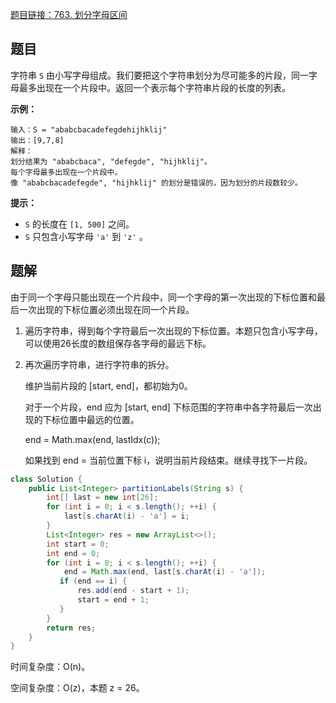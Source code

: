 [题目链接：763. 划分字母区间](https://leetcode-cn.com/problems/partition-labels/)

## 题目

字符串 `S` 由小写字母组成。我们要把这个字符串划分为尽可能多的片段，同一字母最多出现在一个片段中。返回一个表示每个字符串片段的长度的列表。

**示例：**

```
输入：S = "ababcbacadefegdehijhklij"
输出：[9,7,8]
解释：
划分结果为 "ababcbaca", "defegde", "hijhklij"。
每个字母最多出现在一个片段中。
像 "ababcbacadefegde", "hijhklij" 的划分是错误的，因为划分的片段数较少。
```

**提示：**

- `S` 的长度在 `[1, 500]` 之间。
- `S` 只包含小写字母 `'a'` 到 `'z'` 。

## 题解

由于同一个字母只能出现在一个片段中，同一个字母的第一次出现的下标位置和最后一次出现的下标位置必须出现在同一个片段。

1. 遍历字符串，得到每个字符最后一次出现的下标位置。本题只包含小写字母，可以使用26长度的数组保存各字母的最远下标。

2. 再次遍历字符串，进行字符串的拆分。

   维护当前片段的 [start, end]，都初始为0。

   对于一个片段，end 应为 [start, end] 下标范围的字符串中各字符最后一次出现的下标位置中最远的位置。

   end = Math.max(end,  lastIdx(c));

   如果找到 end = 当前位置下标 i，说明当前片段结束。继续寻找下一片段。

```java
class Solution {
    public List<Integer> partitionLabels(String s) {
        int[] last = new int[26];
        for (int i = 0; i < s.length(); ++i) {
            last[s.charAt(i) - 'a'] = i;
        }
        List<Integer> res = new ArrayList<>();
        int start = 0;
        int end = 0;
        for (int i = 0; i < s.length(); ++i) {
            end = Math.max(end, last[s.charAt(i) - 'a']);
           if (end == i) {
               res.add(end - start + 1);
               start = end + 1;
           }
        }
        return res;
    }
}
```

时间复杂度：O(n)。

空间复杂度：O(z)，本题 z = 26。

